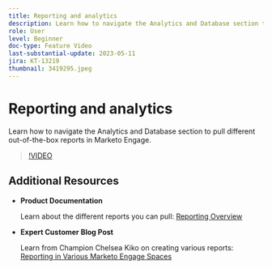 ```yaml
---
title: Reporting and analytics
description: Learn how to navigate the Analytics and Database section to pull different out-of-the-box reports in Marketo Engage.
role: User
level: Beginner
doc-type: Feature Video
last-substantial-update: 2023-05-11
jira: KT-13219
thumbnail: 3419295.jpeg
---
```


# Reporting and analytics

Learn how to navigate the Analytics and Database section to pull different out-of-the-box reports in Marketo Engage.

>[!VIDEO](https://video.tv.adobe.com/v/3419295/?learn=on)

## Additional Resources

* **Product Documentation**
    
    Learn about the different reports you can pull: [Reporting Overview](https://experienceleague.adobe.com/docs/marketo/using/product-docs/reporting/reporting-overview.html?lang=en&sdid=M7K4SLTS&mv=email&mv2=instreml)

* **Expert Customer Blog Post** 
    
    Learn from Champion Chelsea Kiko on creating various reports: [Reporting in Various Marketo Engage Spaces](https://nation.marketo.com/t5/product-blogs/how-marketo-champion-chelsea-kiko-reports-in-various-marketo/ba-p/242627)
    